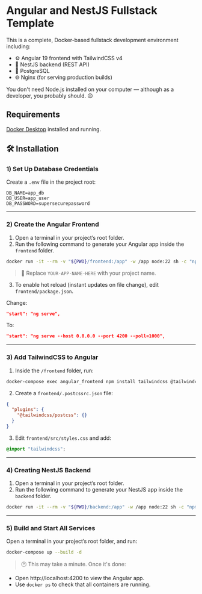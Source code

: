 # Angular and NestJS Fullstack Template

This is a complete, Docker-based fullstack development environment including:
- ⚙️ Angular 19 frontend with TailwindCSS v4
- 🧠 NestJS backend (REST API)
- 🐘 PostgreSQL
- 🌐 Nginx (for serving production builds)

You don't need Node.js installed on your computer — although as a developer, you probably should. 😉

## Requirements
[Docker Desktop](https://www.docker.com/products/docker-desktop) installed and running.

## 🛠️ Installation

### 1) Set Up Database Credentials
Create a `.env` file in the project root:
```dotenv
DB_NAME=app_db
DB_USER=app_user
DB_PASSWORD=supersecurepassword
```
---
### 2) Create the Angular Frontend
1. Open a terminal in your project’s root folder.
2. Run the following command to generate your Angular app inside the `frontend` folder.
```bash
docker run -it --rm -v "${PWD}/frontend:/app" -w /app node:22 sh -c "npm install -g @angular/cli && ng new YOUR-APP-NAME-HERE --directory=. --style=css --routing --strict --skip-git --skip-install --force"
```
>🔧 Replace  `YOUR-APP-NAME-HERE` with your project name.
3. To enable hot reload (instant updates on file change), edit `frontend/package.json`.
 
Change:
```json
"start": "ng serve",
```
To:
```json
"start": "ng serve --host 0.0.0.0 --port 4200 --poll=1000",
```
---
### 3) Add TailwindCSS to Angular
1. Inside the `/frontend` folder, run:
```bash
docker-compose exec angular_frontend npm install tailwindcss @tailwindcss/postcss postcss --force
```
2. Create a `frontend/.postcssrc.json` file:
```json
{
  "plugins": {
    "@tailwindcss/postcss": {}
  }
}
```
3. Edit `frontend/src/styles.css` and add:
```css
@import "tailwindcss";
```
---
### 4) Creating NestJS Backend
1. Open a terminal in your project’s root folder.
2. Run the following command to generate your NestJS app inside the `backend` folder.
```bash
docker run -it --rm -v "${PWD}/backend:/app" -w /app node:22 sh -c "npm install -g @nestjs/cli && nest new app --directory=. --skip-git --package-manager=npm --strict"
```
---
### 5) Build and Start All Services
Open a terminal in your project’s root folder, and run:
```bash
docker-compose up --build -d
```
>🕐 This may take a minute. Once it's done:
- Open http://localhost:4200 to view the Angular app.
- Use `docker ps` to check that all containers are running.
